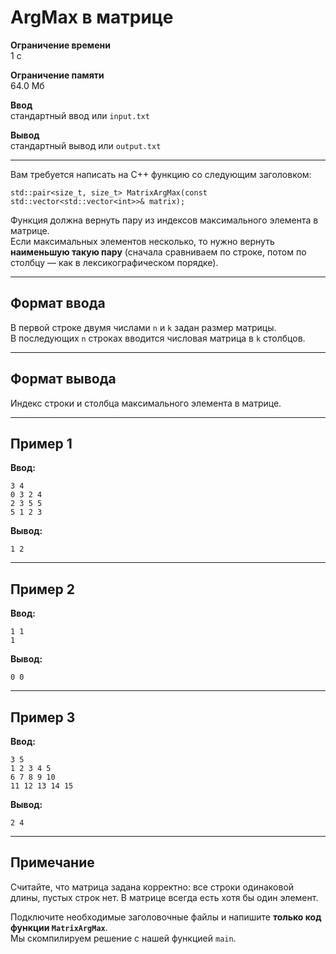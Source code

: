 # ArgMax в матрице

**Ограничение времени**  
1 с

**Ограничение памяти**  
64.0 Мб

**Ввод**  
стандартный ввод или `input.txt`

**Вывод**  
стандартный вывод или `output.txt`

---

Вам требуется написать на C++ функцию со следующим заголовком:

```
std::pair<size_t, size_t> MatrixArgMax(const std::vector<std::vector<int>>& matrix);
```

Функция должна вернуть пару из индексов максимального элемента в матрице.  
Если максимальных элементов несколько, то нужно вернуть **наименьшую такую пару** (сначала сравниваем по строке, потом по столбцу — как в лексикографическом порядке).

---

## Формат ввода

В первой строке двумя числами `n` и `k` задан размер матрицы.  
В последующих `n` строках вводится числовая матрица в `k` столбцов.

---

## Формат вывода

Индекс строки и столбца максимального элемента в матрице.

---

## Пример 1

**Ввод:**
```
3 4
0 3 2 4
2 3 5 5
5 1 2 3
```

**Вывод:**
```
1 2
```

---

## Пример 2

**Ввод:**
```
1 1
1
```

**Вывод:**
```
0 0
```

---

## Пример 3

**Ввод:**
```
3 5
1 2 3 4 5
6 7 8 9 10
11 12 13 14 15
```

**Вывод:**
```
2 4
```

---

## Примечание

Считайте, что матрица задана корректно: все строки одинаковой длины, пустых строк нет. В матрице всегда есть хотя бы один элемент.

Подключите необходимые заголовочные файлы и напишите **только код функции `MatrixArgMax`**.  
Мы скомпилируем решение с нашей функцией `main`.